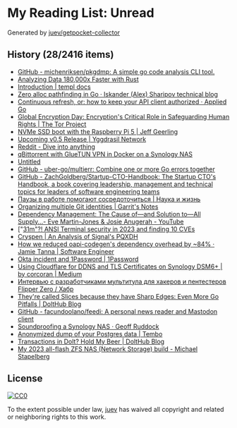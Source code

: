 # My Reading List: Unread

Generated by [juev/getpocket-collector](https://github.com/juev/getpocket-collector)

## History (28/2416 items)

- [GitHub - michenriksen/pkgdmp: A simple go code analysis CLI tool.](https://github.com/michenriksen/pkgdmp)
- [Analyzing Data 180,000x Faster with Rust](https://willcrichton.net/notes/k-corrset/)
- [Introduction | templ docs](https://templ.guide)
- [Zero alloc pathfinding in Go · Iskander (Alex) Sharipov technical blog](http://quasilyte.dev/blog/post/pathfinding/)
- [Continuous refresh, or: how to keep your API client authorized · Applied Go](https://appliedgo.net/refresh/)
- [Global Encryption Day: Encryption's Critical Role in Safeguarding Human Rights | The Tor Project](https://blog.torproject.org/global-encryption-day-2023/)
- [NVMe SSD boot with the Raspberry Pi 5 | Jeff Geerling](https://www.jeffgeerling.com/blog/2023/nvme-ssd-boot-raspberry-pi-5)
- [Upcoming v0.5 Release | Yggdrasil Network](https://yggdrasil-network.github.io/2023/10/22/upcoming-v05-release.html)
- [Reddit - Dive into anything](https://www.reddit.com/r/synology/comments/zqedyv/torrenting_and_vpn_on_synology_nas_instead_of/)
- [qBittorrent with GlueTUN VPN in Docker on a Synology NAS](https://drfrankenstein.co.uk/2022/09/26/qbittorrent-with-gluetun-vpn-in-docker-on-a-synology-nas/)
- [Untitled](https://blackvoid.club/wireguard-spk-for-your-synology-nas)
- [GitHub - uber-go/multierr: Combine one or more Go errors together](https://github.com/uber-go/multierr)
- [GitHub - ZachGoldberg/Startup-CTO-Handbook: The Startup CTO's Handbook, a book covering leadership, management and technical topics for leaders of software engineering teams](https://github.com/ZachGoldberg/Startup-CTO-Handbook)
- [Паузы в работе помогают сосредоточиться | Наука и жизнь](https://nkj.ru/news/48368/)
- [Organizing multiple Git identities | Garrit's Notes](https://garrit.xyz/posts/2023-10-13-organizing-multiple-git-identities)
- [Dependency Management: The Cause of—and Solution to—All Supply...- Eve Martin-Jones & Josie Anugerah - YouTube](https://www.youtube.com/watch?v=liPFU9R7g4k)
- ["[31m"?! ANSI Terminal security in 2023 and finding 10 CVEs](https://dgl.cx/2023/09/ansi-terminal-security)
- [Cryspen | An Analysis of Signal's PQXDH](https://cryspen.com/post/pqxdh/)
- [How we reduced oapi-codegen's dependency overhead by ~84% · Jamie Tanna | Software Engineer](https://www.jvt.me/posts/2023/10/23/oapi-codegen-v2-decrease/)
- [Okta incident and 1Password | 1Password](https://blog.1password.com/okta-incident/)
- [Using Cloudflare for DDNS and TLS Certificates on Synology DSM6+ | by corcoran | Medium](https://corcoran.medium.com/using-cloudflare-for-ddns-and-tls-certificates-on-synology-dsm6-1549e55d557f)
- [Интервью с разработчиками мультитула для хакеров и пентестеров Flipper Zero / Хабр](https://habr.com/ru/companies/pvs-studio/articles/769634/)
- [They're called Slices because they have Sharp Edges: Even More Go Pitfalls | DoltHub Blog](https://www.dolthub.com/blog/2023-10-20-golang-pitfalls-3/)
- [GitHub - facundoolano/feedi: A personal news reader and Mastodon client](https://github.com/facundoolano/feedi)
- [Soundproofing a Synology NAS · Geoff Ruddock](https://geoffruddock.com/soundproof-synology/)
- [Anonymized dump of your Postgres data | Tembo](https://tembo.io/blog/anon-dump/)
- [Transactions in Dolt? Hold My Beer | DoltHub Blog](https://www.dolthub.com/blog/2023-10-23-hold-my-beer/)
- [My 2023 all-flash ZFS NAS (Network Storage) build - Michael Stapelberg](https://michael.stapelberg.ch/posts/2023-10-25-my-all-flash-zfs-network-storage-build/)

## License

[![CC0](https://mirrors.creativecommons.org/presskit/buttons/88x31/svg/cc-zero.svg)](https://creativecommons.org/publicdomain/zero/1.0/)

To the extent possible under law, [juev](https://github.com/juev) has waived all copyright and related or neighboring rights to this work.
